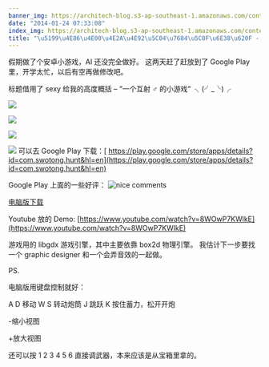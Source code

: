 ```yaml
---
banner_img: https://architech-blog.s3-ap-southeast-1.amazonaws.com/content/images/2015/11/Screenshot_2014-06-06-04-27-03.png
date: "2014-01-24 07:33:08"
index_img: https://architech-blog.s3-ap-southeast-1.amazonaws.com/content/images/2015/11/Screenshot_2014-06-06-04-27-03.png
title: "\u5199\u4E86\u4E00\u4E2A\u4E92\u5C04\u7684\u5C0F\u6E38\u620F - Cannon 2D"
---
```


假期做了个安卓小游戏，AI 还没完全做好。 这两天赶了赶放到了 Google Play 里，开学太忙，以后有空再做修改吧。

标题借用了 sexy 给我的高度概括 – “一个互射 ♂ 的小游戏“  ╮(╯_╰)╭

![](https://architech-blog.s3-ap-southeast-1.amazonaws.com/content/images/2015/11/Screenshot_2014-06-06-04-27-03.png)

![](https://architech-blog.s3-ap-southeast-1.amazonaws.com/content/images/2015/11/Screenshot_2014-06-06-04-27-22.png)

![](https://architech-blog.s3-ap-southeast-1.amazonaws.com/content/images/2015/11/temple.png)

![](https://architech-blog.s3-ap-southeast-1.amazonaws.com/content/images/2015/11/Screenshot_2014-06-06-04-27-06.png)
可以去 Google Play 下载：[ https://play.google.com/store/apps/details?id=com.swotong.hunt&hl=en](https://play.google.com/store/apps/details?id=com.swotong.hunt&hl=en)

Google Play 上面的一些好评：
![nice comments](https://architech-blog.s3-ap-southeast-1.amazonaws.com/content/images/2015/11/cannon2dreview.png)

[电脑版下载](https://architech-blog.s3-ap-southeast-1.amazonaws.com/content/images/project/Cannon2D/cannon2d.zip)

Youtube 放的 Demo: [https://www.youtube.com/watch?v=8WOwP7KWlkE](https://www.youtube.com/watch?v=8WOwP7KWlkE)

游戏用的 libgdx 游戏引擎，其中主要依靠 box2d 物理引擎。 我估计下一步要找一个 graphic designer 和一个会弄音效的一起做。

PS.

电脑版用键盘控制就好：

A D 移动
W S 转动炮筒
J 跳跃
K 按住蓄力，松开开炮

-缩小视图

+放大视图

还可以按 1 2 3 4 5 6 直接调武器，本来应该是从宝箱里拿的。
